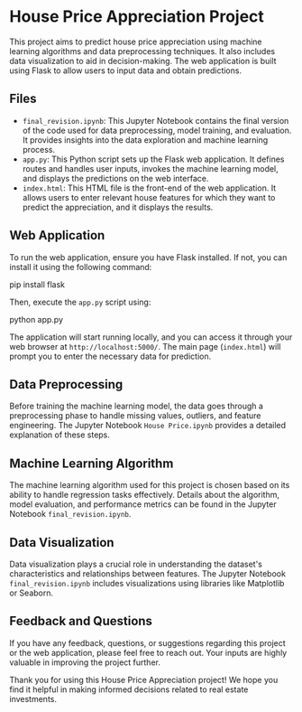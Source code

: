 # House Price Appreciation Project

This project aims to predict house price appreciation using machine learning algorithms and data preprocessing techniques. It also includes data visualization to aid in decision-making. The web application is built using Flask to allow users to input data and obtain predictions.

## Files

- `final_revision.ipynb`: This Jupyter Notebook contains the final version of the code used for data preprocessing, model training, and evaluation. It provides insights into the data exploration and machine learning process.
- `app.py`: This Python script sets up the Flask web application. It defines routes and handles user inputs, invokes the machine learning model, and displays the predictions on the web interface.
- `index.html`: This HTML file is the front-end of the web application. It allows users to enter relevant house features for which they want to predict the appreciation, and it displays the results.

## Web Application

To run the web application, ensure you have Flask installed. If not, you can install it using the following command:

pip install flask

Then, execute the `app.py` script using:

python app.py

The application will start running locally, and you can access it through your web browser at `http://localhost:5000/`. The main page (`index.html`) will prompt you to enter the necessary data for prediction.

## Data Preprocessing

Before training the machine learning model, the data goes through a preprocessing phase to handle missing values, outliers, and feature engineering. The Jupyter Notebook `House Price.ipynb` provides a detailed explanation of these steps.

## Machine Learning Algorithm

The machine learning algorithm used for this project is chosen based on its ability to handle regression tasks effectively. Details about the algorithm, model evaluation, and performance metrics can be found in the Jupyter Notebook `final_revision.ipynb`.

## Data Visualization

Data visualization plays a crucial role in understanding the dataset's characteristics and relationships between features. The Jupyter Notebook `final_revision.ipynb` includes visualizations using libraries like Matplotlib or Seaborn.

## Feedback and Questions

If you have any feedback, questions, or suggestions regarding this project or the web application, please feel free to reach out. Your inputs are highly valuable in improving the project further.

Thank you for using this House Price Appreciation project! We hope you find it helpful in making informed decisions related to real estate investments.
